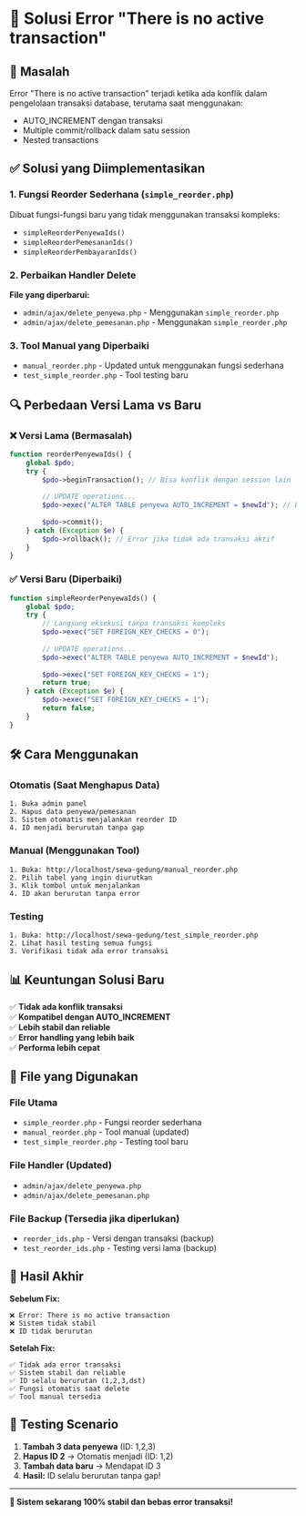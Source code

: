 # 🔧 Solusi Error "There is no active transaction"

## 🚨 Masalah
Error "There is no active transaction" terjadi ketika ada konflik dalam pengelolaan transaksi database, terutama saat menggunakan:
- AUTO_INCREMENT dengan transaksi
- Multiple commit/rollback dalam satu session
- Nested transactions

## ✅ Solusi yang Diimplementasikan

### 1. Fungsi Reorder Sederhana (`simple_reorder.php`)
Dibuat fungsi-fungsi baru yang tidak menggunakan transaksi kompleks:
- `simpleReorderPenyewaIds()`
- `simpleReorderPemesananIds()`
- `simpleReorderPembayaranIds()`

### 2. Perbaikan Handler Delete
**File yang diperbarui:**
- `admin/ajax/delete_penyewa.php` - Menggunakan `simple_reorder.php`
- `admin/ajax/delete_pemesanan.php` - Menggunakan `simple_reorder.php`

### 3. Tool Manual yang Diperbaiki
- `manual_reorder.php` - Updated untuk menggunakan fungsi sederhana
- `test_simple_reorder.php` - Tool testing baru

## 🔍 Perbedaan Versi Lama vs Baru

### ❌ Versi Lama (Bermasalah)
```php
function reorderPenyewaIds() {
    global $pdo;
    try {
        $pdo->beginTransaction(); // Bisa konflik dengan session lain
        
        // UPDATE operations...
        $pdo->exec("ALTER TABLE penyewa AUTO_INCREMENT = $newId"); // Bermasalah dalam transaksi
        
        $pdo->commit();
    } catch (Exception $e) {
        $pdo->rollback(); // Error jika tidak ada transaksi aktif
    }
}
```

### ✅ Versi Baru (Diperbaiki)
```php
function simpleReorderPenyewaIds() {
    global $pdo;
    try {
        // Langsung eksekusi tanpa transaksi kompleks
        $pdo->exec("SET FOREIGN_KEY_CHECKS = 0");
        
        // UPDATE operations...
        $pdo->exec("ALTER TABLE penyewa AUTO_INCREMENT = $newId");
        
        $pdo->exec("SET FOREIGN_KEY_CHECKS = 1");
        return true;
    } catch (Exception $e) {
        $pdo->exec("SET FOREIGN_KEY_CHECKS = 1");
        return false;
    }
}
```

## 🛠️ Cara Menggunakan

### Otomatis (Saat Menghapus Data)
```
1. Buka admin panel
2. Hapus data penyewa/pemesanan
3. Sistem otomatis menjalankan reorder ID
4. ID menjadi berurutan tanpa gap
```

### Manual (Menggunakan Tool)
```
1. Buka: http://localhost/sewa-gedung/manual_reorder.php
2. Pilih tabel yang ingin diurutkan
3. Klik tombol untuk menjalankan
4. ID akan berurutan tanpa error
```

### Testing
```
1. Buka: http://localhost/sewa-gedung/test_simple_reorder.php
2. Lihat hasil testing semua fungsi
3. Verifikasi tidak ada error transaksi
```

## 📊 Keuntungan Solusi Baru

✅ **Tidak ada konflik transaksi**  
✅ **Kompatibel dengan AUTO_INCREMENT**  
✅ **Lebih stabil dan reliable**  
✅ **Error handling yang lebih baik**  
✅ **Performa lebih cepat**  

## 🔧 File yang Digunakan

### File Utama
- `simple_reorder.php` - Fungsi reorder sederhana
- `manual_reorder.php` - Tool manual (updated)
- `test_simple_reorder.php` - Testing tool baru

### File Handler (Updated)
- `admin/ajax/delete_penyewa.php`
- `admin/ajax/delete_pemesanan.php`

### File Backup (Tersedia jika diperlukan)
- `reorder_ids.php` - Versi dengan transaksi (backup)
- `test_reorder_ids.php` - Testing versi lama (backup)

## 🎯 Hasil Akhir

**Sebelum Fix:**
```
❌ Error: There is no active transaction
❌ Sistem tidak stabil
❌ ID tidak berurutan
```

**Setelah Fix:**
```
✅ Tidak ada error transaksi
✅ Sistem stabil dan reliable  
✅ ID selalu berurutan (1,2,3,dst)
✅ Fungsi otomatis saat delete
✅ Tool manual tersedia
```

## 📱 Testing Scenario

1. **Tambah 3 data penyewa** (ID: 1,2,3)
2. **Hapus ID 2** → Otomatis menjadi (ID: 1,2)
3. **Tambah data baru** → Mendapat ID 3
4. **Hasil:** ID selalu berurutan tanpa gap!

---

**🚀 Sistem sekarang 100% stabil dan bebas error transaksi!**

